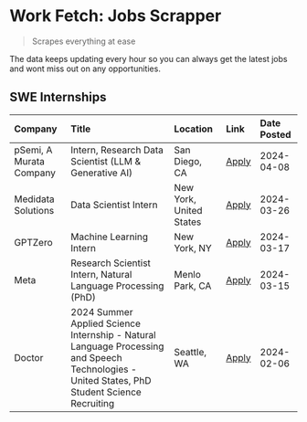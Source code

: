 # Work Fetch: Jobs Scrapper
> Scrapes everything at ease

The data keeps updating every hour so you can always get the latest jobs and wont miss out on any opportunities.

## SWE Internships
<!--START_SECTION:workfetch-->
| Company                 | Title                                                                                                                                        | Location                | Link                                                                                                                                                                                                                                                                                                                                                     | Date Posted   |
|:------------------------|:---------------------------------------------------------------------------------------------------------------------------------------------|:------------------------|:---------------------------------------------------------------------------------------------------------------------------------------------------------------------------------------------------------------------------------------------------------------------------------------------------------------------------------------------------------|:--------------|
| pSemi, A Murata Company | Intern, Research Data Scientist (LLM & Generative AI)                                                                                        | San Diego, CA           | [Apply](https://www.linkedin.com/jobs/view/intern-research-data-scientist-llm-generative-ai-at-psemi-a-murata-company-3887074168?position=3&pageNum=0&refId=QrRwuML%2Bs%2BksAZqqG7ToBQ%3D%3D&trackingId=k7mJq0tbZCw3vbFfM23CfQ%3D%3D&trk=public_jobs_jserp-result_search-card)                                                                           | 2024-04-08    |
| Medidata Solutions      | Data Scientist Intern                                                                                                                        | New York, United States | [Apply](https://www.linkedin.com/jobs/view/data-scientist-intern-at-medidata-solutions-3810253704?position=9&pageNum=0&refId=QrRwuML%2Bs%2BksAZqqG7ToBQ%3D%3D&trackingId=1eeCm1FywWo7xCuiTTrU9A%3D%3D&trk=public_jobs_jserp-result_search-card)                                                                                                          | 2024-03-26    |
| GPTZero                 | Machine Learning Intern                                                                                                                      | New York, NY            | [Apply](https://www.linkedin.com/jobs/view/machine-learning-intern-at-gptzero-3860723963?position=8&pageNum=0&refId=QrRwuML%2Bs%2BksAZqqG7ToBQ%3D%3D&trackingId=xyIP9w6u6dS8bosJvdG73A%3D%3D&trk=public_jobs_jserp-result_search-card)                                                                                                                   | 2024-03-17    |
| Meta                    | Research Scientist Intern, Natural Language Processing (PhD)                                                                                 | Menlo Park, CA          | [Apply](https://www.linkedin.com/jobs/view/research-scientist-intern-natural-language-processing-phd-at-meta-3858718375?position=6&pageNum=0&refId=QrRwuML%2Bs%2BksAZqqG7ToBQ%3D%3D&trackingId=HVSf3KSfMwQXgY%2B2JFOOlg%3D%3D&trk=public_jobs_jserp-result_search-card)                                                                                  | 2024-03-15    |
| Doctor                  | 2024 Summer Applied Science Internship - Natural Language Processing and Speech Technologies - United States, PhD Student Science Recruiting | Seattle, WA             | [Apply](https://www.linkedin.com/jobs/view/2024-summer-applied-science-internship-natural-language-processing-and-speech-technologies-united-states-phd-student-science-recruiting-at-doctor-3819405754?position=10&pageNum=0&refId=QrRwuML%2Bs%2BksAZqqG7ToBQ%3D%3D&trackingId=HLBDk3t2Fy0rLqatpe%2B6Ng%3D%3D&trk=public_jobs_jserp-result_search-card) | 2024-02-06    |
<!--END_SECTION:workfetch-->
